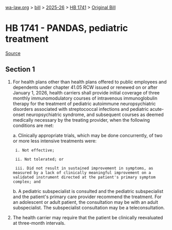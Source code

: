 [wa-law.org](/) > [bill](/bill/) > [2025-26](/bill/2025-26/) > [HB 1741](/bill/2025-26/hb/1741/) > [Original Bill](/bill/2025-26/hb/1741/1/)

# HB 1741 - PANDAS, pediatric treatment

[Source](http://lawfilesext.leg.wa.gov/biennium/2025-26/Pdf/Bills/House%20Bills/1741.pdf)

## Section 1
1. For health plans other than health plans offered to public employees and dependents under chapter 41.05 RCW issued or renewed on or after January 1, 2026, health carriers shall provide initial coverage of three monthly immunomodulatory courses of intravenous immunoglobulin therapy for the treatment of pediatric autoimmune neuropsychiatric disorders associated with streptococcal infections and pediatric acute-onset neuropsychiatric syndrome, and subsequent courses as deemed medically necessary by the treating provider, when the following conditions are met:

    a. Clinically appropriate trials, which may be done concurrently, of two or more less intensive treatments were:

        i. Not effective;

        ii. Not tolerated; or

        iii. Did not result in sustained improvement in symptoms, as measured by a lack of clinically meaningful improvement on a validated instrument directed at the patient's primary symptom complex; and

    b. A pediatric subspecialist is consulted and the pediatric subspecialist and the patient's primary care provider recommend the treatment. For an adolescent or adult patient, the consultation may be with an adult subspecialist. The subspecialist consultation may be a teleconsultation.

2. The health carrier may require that the patient be clinically reevaluated at three-month intervals.
